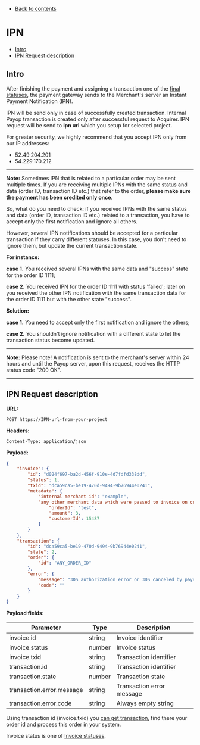 
 * [Back to contents](../Readme.md#contents)

# IPN

* [Intro](#intro)
* [IPN Request description](#ipn-request-description)

## Intro

After finishing the payment and assigning a transaction
one of the [final statuses](getTransaction.md#transaction-states),
the payment gateway sends to the Merchant's server an Instant Payment Notification (IPN).

IPN will be send only in case of successfully created transaction.
Internal Payop transaction is created only after successful request to Acquirer.
IPN request will be send to **ipn url** which you setup for selected project.

For greater security, we highly recommend that you accept IPN only from our IP addresses:
* 52.49.204.201 
* 54.229.170.212

----
**Note:** Sometimes IPN that is related to a particular order may be sent multiple times. If you are receiving multiple IPNs with the same status and data (order ID, transaction ID etc.) that refer to the order, **please make sure the payment has been credited only once**.

So, what do you need to check: if you received IPNs with the same status and data (order ID, transaction ID etc.) related to a transaction, you have to accept only the first notification and ignore all others.

However, several IPN notifications should be accepted for a particular transaction if they carry different statuses. In this case, you don't need to ignore them, but update the current transaction state.

**For instance:** 

**case 1.** You received several IPNs with the same data and "success" state for the order ID 1111; 

**case 2.** You received IPN for the order ID 1111 with status 'failed'; later on you received the other IPN notification with the same transaction data for the order ID 1111 but with the other state "success".

**Solution:** 

**case 1.** You need to accept only the first notification and ignore the others;

**case 2.** You shouldn't ignore notification with a different state to let the transaction status become updated.

----
**Note:** Please note! A notification is sent to the merchant's server within 24 hours
 and until the Payop server, upon this request, receives the HTTP status code "200 OK".

----

## IPN Request description

**URL:**

    POST https://IPN-url-from-your-project
    
**Headers:**

    Content-Type: application/json

**Payload:**

```json
{
    "invoice": {
        "id": "d024f697-ba2d-456f-910e-4d7fdfd338dd",
        "status": 1,
        "txid": "dca59ca5-be19-470d-9494-9b76944e0241",
        "metadata": {
            "internal merchant id": "example",
            "any other merchant data which were passed to invoice on create it": {
                "orderId": "test",
                "amount": 3,
                "customerId": 15487            
            }
        }
    }, 
    "transaction": {
        "id": "dca59ca5-be19-470d-9494-9b76944e0241",
        "state": 2,
        "order": {
            "id": "ANY_ORDER_ID"        
        },
        "error": {
            "message": "3DS authorization error or 3DS canceled by payer",
            "code": ""
        }
    }
}
```

**Payload fields:**

Parameter                 | Type   | Description               |
--------------------------|--------|---------------------------|
invoice.id                | string | Invoice identifier        |
invoice.status            | number | Invoice status            |
invoice.txid              | string | Transaction identifier    |
transaction.id            | string | Transaction identifier    |
transaction.state         | number | Transaction state         |
transaction.error.message | string | Transaction error message |
transaction.error.code    | string | Always empty string       |

Using transaction id (invoice.txid) you [can get transaction](getTransaction.md),
find there your order id and process this order in your system.

Invoice status is one of [Invoice statuses](../Invoice/getInvoice.md).

